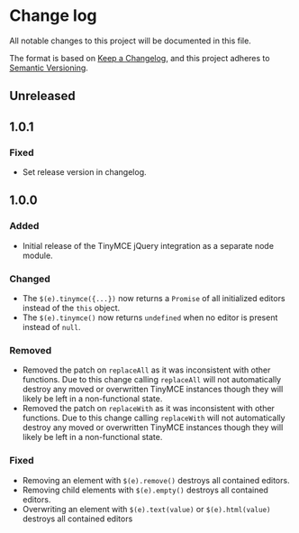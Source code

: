 # Change log
All notable changes to this project will be documented in this file.

The format is based on [Keep a Changelog](https://keepachangelog.com/en/1.0.0/),
and this project adheres to [Semantic Versioning](https://semver.org/spec/v2.0.0.html).

## Unreleased

## 1.0.1
### Fixed
- Set release version in changelog.

## 1.0.0
### Added
- Initial release of the TinyMCE jQuery integration as a separate node module.

### Changed
- The `$(e).tinymce({...})` now returns a `Promise` of all initialized editors instead of the `this` object.
- The `$(e).tinymce()` now returns `undefined` when no editor is present instead of `null`.

### Removed
- Removed the patch on `replaceAll` as it was inconsistent with other functions. Due to this change calling `replaceAll` will not automatically destroy any moved or overwritten TinyMCE instances though they will likely be left in a non-functional state.
- Removed the patch on `replaceWith` as it was inconsistent with other functions. Due to this change calling `replaceWith` will not automatically destroy any moved or overwritten TinyMCE instances though they will likely be left in a non-functional state.

### Fixed
- Removing an element with `$(e).remove()` destroys all contained editors.
- Removing child elements with `$(e).empty()` destroys all contained editors.
- Overwriting an element with `$(e).text(value)` or `$(e).html(value)` destroys all contained editors